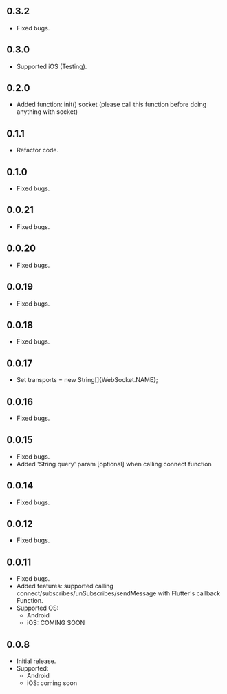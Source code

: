 ## 0.3.2
* Fixed bugs.

## 0.3.0
* Supported iOS (Testing).

## 0.2.0
* Added function: init() socket (please call this function before doing anything with socket)

## 0.1.1
* Refactor code.

## 0.1.0
* Fixed bugs.

## 0.0.21
* Fixed bugs.

## 0.0.20
* Fixed bugs.

## 0.0.19
* Fixed bugs.

## 0.0.18
* Fixed bugs.

## 0.0.17
* Set transports = new String[]{WebSocket.NAME};

## 0.0.16
* Fixed bugs.

## 0.0.15
* Fixed bugs.
* Added 'String query' param [optional] when calling connect function

## 0.0.14
* Fixed bugs.

## 0.0.12
* Fixed bugs.

## 0.0.11
* Fixed bugs.
* Added features: supported calling connect/subscribes/unSubscribes/sendMessage with Flutter's callback Function.
* Supported OS:
    + Android
    + iOS: COMING SOON

## 0.0.8
* Initial release.
* Supported:
    + Android
    + iOS: coming soon
